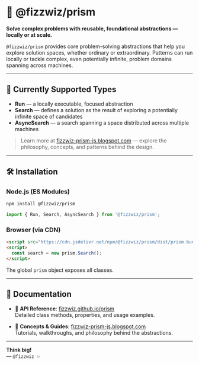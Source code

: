 # 🔺 @fizzwiz/prism

**Solve complex problems with reusable, foundational abstractions — locally or at scale.**

`@fizzwiz/prism` provides core problem-solving abstractions that help you explore solution spaces, whether ordinary or extraordinary. Patterns can run locally or tackle complex, even potentially infinite, problem domains spanning across machines.

---

## 🔹 Currently Supported Types

- **Run** — a locally executable, focused abstraction  
- **Search** — defines a solution as the result of exploring a potentially infinite space of candidates  
- **AsyncSearch** — a search spanning a space distributed across multiple machines  

> Learn more at [fizzwiz-prism-js.blogspot.com](https://fizzwiz-prism-js.blogspot.com) — explore the philosophy, concepts, and patterns behind the design.

---

## 🛠️ Installation

### Node.js (ES Modules)

```bash
npm install @fizzwiz/prism
```

```js
import { Run, Search, AsyncSearch } from '@fizzwiz/prism';
```

### Browser (via CDN)

```html
<script src="https://cdn.jsdelivr.net/npm/@fizzwiz/prism/dist/prism.bundle.js"></script>
<script>
  const search = new prism.Search();
</script>
```

The global `prism` object exposes all classes.

---

## 📘 Documentation

- 📗 **API Reference**: [fizzwiz.github.io/prism](https://fizzwiz.github.io/prism)  
  Detailed class methods, properties, and usage examples.

- 📘 **Concepts & Guides**: [fizzwiz-prism-js.blogspot.com](https://fizzwiz-prism-js.blogspot.com)  
  Tutorials, walkthroughs, and philosophy behind the abstractions.

---

**Think big!**  
— `@fizzwiz ✨`